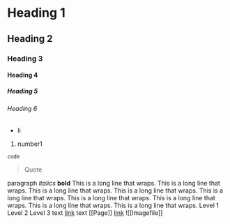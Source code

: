 # Heading 1
## Heading 2
### Heading 3
#### Heading 4
##### Heading 5
###### Heading 6
- li
1. number1
```
code
```
> Quote

paragraph *italics* **bold**
This is a long line that wraps. This is a long line that wraps. This is a long line that wraps. This is a long line that wraps. This is a long line that wraps. This is a long line that wraps. This is a long line that wraps. This is a long line that wraps. This is a long line that wraps.
Level 1
    Level 2
        Level 3
text [link](externallink.com) text
[[Page]]
[link](externallink.com)
![[Imagefile]]